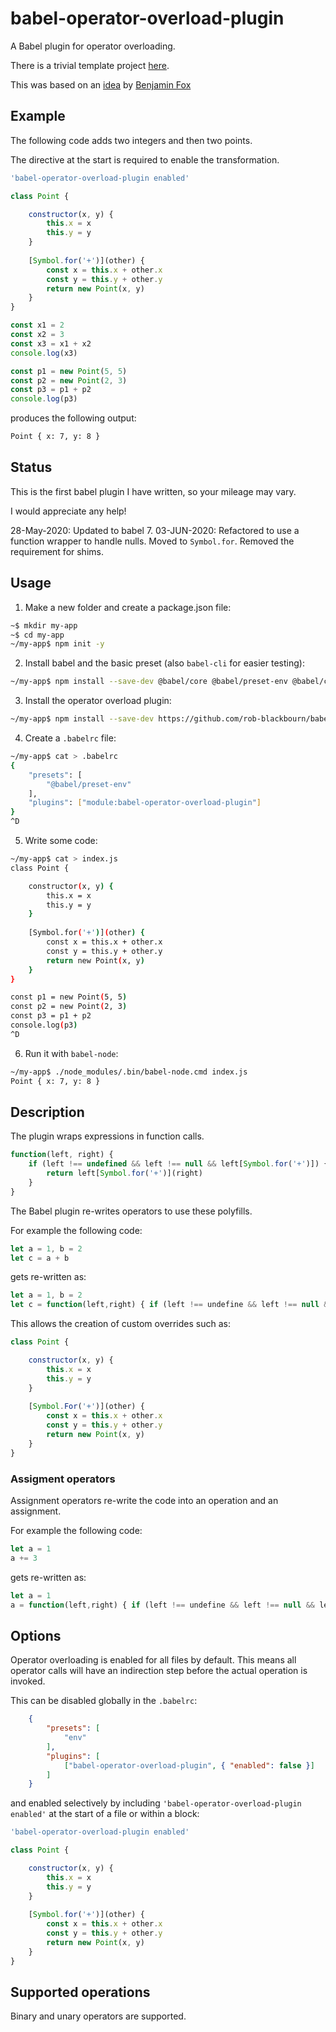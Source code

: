 # babel-operator-overload-plugin

A Babel plugin for operator overloading.

There is a trivial template project [here](https://github.com/rob-blackbourn/babel-operator-overload-plugin-example).

This was based on an [idea](https://github.com/foxbenjaminfox/babel-plugin-overload)
by [Benjamin Fox](https://github.com/foxbenjaminfox)

## Example

The following code adds two integers and then two points.

The directive at the start is required to enable the transformation.

```javascript
'babel-operator-overload-plugin enabled'

class Point {

    constructor(x, y) {
        this.x = x
        this.y = y
    }
    
    [Symbol.for('+')](other) {
        const x = this.x + other.x
        const y = this.y + other.y
        return new Point(x, y)
    }
}

const x1 = 2
const x2 = 3
const x3 = x1 + x2
console.log(x3)

const p1 = new Point(5, 5)
const p2 = new Point(2, 3)
const p3 = p1 + p2
console.log(p3)
```
produces the following output:
```bash
Point { x: 7, y: 8 }
```

## Status

This is the first babel plugin I have written, so your mileage may vary.

I would appreciate any help!

28-May-2020: Updated to babel 7.
03-JUN-2020: Refactored to use a function wrapper to handle nulls. Moved to `Symbol.for`. Removed the requirement for shims.

## Usage

1. Make a new folder and create a package.json file:
```bash
~$ mkdir my-app
~$ cd my-app
~/my-app$ npm init -y
```
2. Install babel and the basic preset (also `babel-cli` for easier testing):
```bash
~/my-app$ npm install --save-dev @babel/core @babel/preset-env @babel/cli
```
3. Install the operator overload plugin:
```bash
~/my-app$ npm install --save-dev https://github.com/rob-blackbourn/babel-operator-overload-plugin.git#3.0.0
```
4. Create a `.babelrc` file:
```bash
~/my-app$ cat > .babelrc
{
    "presets": [
        "@babel/preset-env"
    ],
    "plugins": ["module:babel-operator-overload-plugin"]
}
^D
```
5. Write some code:
```bash
~/my-app$ cat > index.js
class Point {

    constructor(x, y) {
        this.x = x
        this.y = y
    }
    
    [Symbol.for('+')](other) {
        const x = this.x + other.x
        const y = this.y + other.y
        return new Point(x, y)
    }
}

const p1 = new Point(5, 5)
const p2 = new Point(2, 3)
const p3 = p1 + p2
console.log(p3)
^D
```
6. Run it with `babel-node`:
```bash
~/my-app$ ./node_modules/.bin/babel-node.cmd index.js
Point { x: 7, y: 8 }
```

## Description

The plugin wraps expressions in function calls. 

```javascript
function(left, right) {
    if (left !== undefined && left !== null && left[Symbol.for('+')]) {
        return left[Symbol.for('+')](right)
    }
}
```

The Babel plugin re-writes operators to use these polyfills.

For example the following code:
```javascript
let a = 1, b = 2
let c = a + b
```
gets re-written as:
```javascript
let a = 1, b = 2
let c = function(left,right) { if (left !== undefine && left !== null && left[Symbol.for('+')) { left[Symbol.for('+')](right)} else { left + right })(a, b)
```

This allows the creation of custom overrides such as:
```javascript
class Point {

    constructor(x, y) {
        this.x = x
        this.y = y
    }
    
    [Symbol.For('+')](other) {
        const x = this.x + other.x
        const y = this.y + other.y
        return new Point(x, y)
    }
}
```

### Assigment operators

Assignment operators re-write the code into an operation and an assignment.

For example the following code:
```javascript
let a = 1
a += 3
```
gets re-written as:
```javascript
let a = 1
a = function(left,right) { if (left !== undefine && left !== null && left[Symbol.for('+')) { left[Symbol.for('+')](right)} else { left + right })(a, 3)
```

## Options

Operator overloading is enabled for all files by default. This means all operator calls will have an indirection step before the actual operation is invoked.

This can be disabled globally in the `.babelrc`:
```json
    {
        "presets": [
            "env"
        ],
        "plugins": [
            ["babel-operator-overload-plugin", { "enabled": false }]
        ]
    }
```
and enabled selectively by including `'babel-operator-overload-plugin enabled'` at the start of a file or within a block:
```javascript
'babel-operator-overload-plugin enabled'

class Point {

    constructor(x, y) {
        this.x = x
        this.y = y
    }
    
    [Symbol.for('+')](other) {
        const x = this.x + other.x
        const y = this.y + other.y
        return new Point(x, y)
    }
}
```

## Supported operations

Binary and unary operators are supported.
